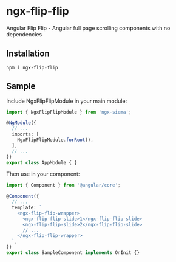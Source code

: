 # ngx-flip-flip

Angular Flip Flip - Angular full page scrolling components with no dependencies

## Installation

`npm i ngx-flip-flip`

## Sample

Include NgxFlipFlipModule in your main module:

```typescript
import { NgxFlipFlipModule } from 'ngx-siema';

@NgModule({
  // ...
  imports: [
    NgxFlipFlipModule.forRoot(),
  ],
  // ...
})
export class AppModule { }
```

Then use in your component:

```typescript
import { Component } from '@angular/core';

@Component({
  // ...
  template: `
    <ngx-flip-flip-wrapper>
      <ngx-flip-flip-slide>1</ngx-flip-flip-slide>
      <ngx-flip-flip-slide>2</ngx-flip-flip-slide>
      // ...
    </ngx-flip-flip-wrapper>
  `,
})
export class SampleComponent implements OnInit {}
```
